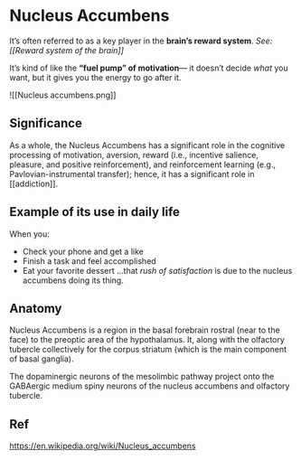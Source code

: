 # Nucleus Accumbens

It’s often referred to as a key player in the **brain’s reward system**. 
*See: [[Reward system of the brain]]*

It’s kind of like the **“fuel pump” of motivation**— it doesn’t decide _what_ you want, but it gives you the energy to go after it.

![[Nucleus accumbens.png]]
## Significance
As a whole, the Nucleus Accumbens has a significant role in the cognitive processing of motivation, aversion, reward (i.e., incentive salience, pleasure, and positive reinforcement), and reinforcement learning (e.g., Pavlovian-instrumental transfer); hence, it has a significant role in [[addiction]].

## Example of its use in daily life
When you:
- Check your phone and get a like
- Finish a task and feel accomplished
- Eat your favorite dessert 
	…that _rush of satisfaction_ is due to the nucleus accumbens doing its thing.
## Anatomy
Nucleus Accumbens is a region in the basal forebrain rostral (near to the face) to the preoptic area of the hypothalamus. It, along with the olfactory tubercle collectively for the corpus striatum (which is the main component of basal ganglia). 

The dopaminergic neurons of the mesolimbic pathway project onto the GABAergic medium spiny neurons of the nucleus accumbens and olfactory tubercle.
## Ref
https://en.wikipedia.org/wiki/Nucleus_accumbens